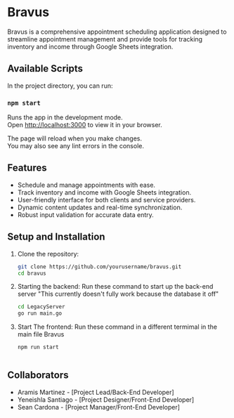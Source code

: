 # Bravus 

Bravus is a comprehensive appointment scheduling application designed to streamline appointment management and provide tools for tracking inventory and income through Google Sheets integration.

## Available Scripts

In the project directory, you can run:

### `npm start`

Runs the app in the development mode.  
Open [http://localhost:3000](http://localhost:3000) to view it in your browser.

The page will reload when you make changes.  
You may also see any lint errors in the console.

## Features

- Schedule and manage appointments with ease.
- Track inventory and income with Google Sheets integration.
- User-friendly interface for both clients and service providers.
- Dynamic content updates and real-time synchronization.
- Robust input validation for accurate data entry.

## Setup and Installation

1. Clone the repository:
   ```sh
   git clone https://github.com/yourusername/bravus.git
   cd bravus
   
2. Starting the backend:
   Run these command to start up the back-end server
   "This currently doesn't fully work because the database it off"
   ```sh
   cd LegacyServer
   go run main.go
3. Start The frontend:
   Run these command in a different termimal in the main file Bravus
   ```sh
   npm run start



## Collaborators

- Aramis Martinez - [Project Lead/Back-End Developer]
- Yeneishla Santiago - [Project Designer/Front-End Developer]
- Sean Cardona - [Project Manager/Front-End Developer]
